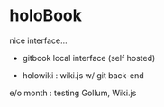 # holoBook


  nice interface...

 - gitbook local interface (self hosted)

 - holowiki : wiki.js w/ git back-end

  e/o month : testing Gollum, Wiki.js 
